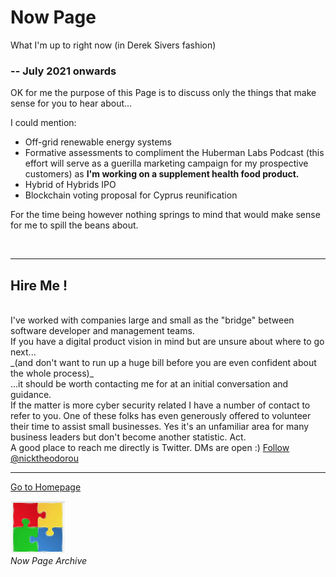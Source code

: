 
# Now Page

What I'm up to right now (in Derek Sivers fashion)

### -- July 2021 onwards


OK for me the purpose of this Page is to discuss only the things that make sense for you to hear about... 


I could mention: 
- Off-grid renewable energy systems 
- Formative assessments to compliment the Huberman Labs Podcast 
(this effort will serve as a guerilla marketing campaign for my prospective customers) as **I'm working on a supplement health food product.**
- Hybrid of Hybrids IPO
- Blockchain voting proposal for Cyprus reunification

For the time being however nothing springs to mind that would make sense for me to
spill the beans about. 

<br/>

***

## Hire Me !

<br/>
I've worked with companies large and small as the "bridge" between software developer and management teams. <br/>
If you have a digital product vision in mind but are unsure about where to go next... <br/>
_(and don't want to run up a huge bill before you are even confident about the whole process)_ <br/>
...it should be worth contacting me for at an initial conversation and guidance.
<br/>
If the matter is more cyber security related I have a number of contact to refer to you. One of these folks has even generously offered to volunteer their time to assist small businesses. Yes it's an unfamiliar area for many business leaders but don't become another statistic. Act.
<br/>
A good place to reach me directly is Twitter. DMs are open :)
<a href="https://twitter.com/nicktheodorou?ref_src=twsrc%5Etfw" class="twitter-follow-button" data-show-count="false">Follow @nicktheodorou</a><script async src="https://platform.twitter.com/widgets.js" charset="utf-8"></script>
<br/>

***

[Go to Homepage](https://nikipedia.xyz/)

[![](assets/img/jigsaw.png)](./now_archive.html "Now Page Archive") <br/>
_Now Page Archive_ 